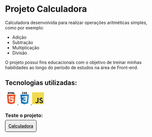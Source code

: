 <h1>Projeto Calculadora</h1>
<p>Calculadora desenvolvida para realizar operações aritméticas simples, como por exemplo:</p>
<ul>
<li>Adição</li>
<li>Subtração</li>
<li>Multiplicação</li>
<li>Divisão</li>
</ul>
<p>O projeto possui fins educacionais com o objetivo de treinar minhas habilidades ao longo do período de estudos na área de Front-end.</p>

<h2>Tecnologias utilizadas:</h2>
<a href="https://www.w3.org/html/" target="_blank" rel="noreferrer"> 
<img src="https://raw.githubusercontent.com/devicons/devicon/master/icons/html5/html5-original-wordmark.svg" alt="html5" width="40" height="40"/> 
</a> 
<a href="https://www.w3schools.com/css/" target="_blank" rel="noreferrer"> 
<img src="https://raw.githubusercontent.com/devicons/devicon/master/icons/css3/css3-original-wordmark.svg" alt="css3" width="40" height="40"/> 
</a> 
<a href="https://developer.mozilla.org/en-US/docs/Web/JavaScript" target="_blank" rel="noreferrer"> 
<img src="https://raw.githubusercontent.com/devicons/devicon/master/icons/javascript/javascript-original.svg" alt="javascript" width="40" height="40"/> 
</a> 

<h3>Teste o projeto:</h3>

<a href="calculatorarithmeticbasic.netlify.app" target="_blank" rel="noreferrer" style="border: 1px solid black; padding: 10px; border-radius: 5px; background: #eeeeee; font-weight: 600;">Calculadora</a>